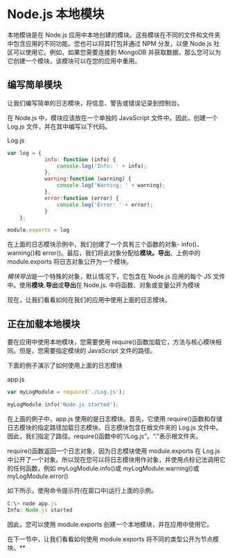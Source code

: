 # Node.js 本地模块



本地模块是在 Node.js 应用中本地创建的模块。这些模块在不同的文件和文件夹中包含应用的不同功能。您也可以将其打包并通过 NPM 分发，以便 Node.js 社区可以使用它。例如，如果您需要连接到 MongoDB 并获取数据，那么您可以为它创建一个模块，该模块可以在您的应用中重用。

## 编写简单模块

让我们编写简单的日志模块，将信息、警告或错误记录到控制台。

在 Node.js 中，模块应该放在一个单独的 JavaScript 文件中。因此，创建一个 Log.js 文件，并在其中编写以下代码。

Log.js 

```js
var log = {
            info: function (info) { 
                console.log('Info: ' + info);
            },
            warning:function (warning) { 
                console.log('Warning: ' + warning);
            },
            error:function (error) { 
                console.log('Error: ' + error);
            }
    };

module.exports = log 
```

在上面的日志模块示例中，我们创建了一个具有三个函数的对象- info()、warning()和 error()。最后，我们将此对象分配给**模块。导出**。上例中的 module.exports 将日志对象公开为一个模块。

*模块导出*是一个特殊的对象，默认情况下，它包含在 Node.js 应用的每个 JS 文件中。使用**模块.导出**或**导出**在 Node.js. 中将函数、对象或变量公开为模块

现在，让我们看看如何在我们的应用中使用上面的日志模块。

## 正在加载本地模块

要在应用中使用本地模块，您需要使用 require()函数加载它，方法与核心模块相同。但是，您需要指定模块的 JavaScript 文件的路径。

下面的例子演示了如何使用上面的日志模块

app.js 

```js
var myLogModule = require('./Log.js');

myLogModule.info('Node.js started'); 
```

在上面的例子中，app.js 使用的是日志模块。首先，它使用 require()函数和存储日志模块的指定路径加载日志模块。日志模块包含在根文件夹的 Log.js 文件中。因此，我们指定了路径。require()函数中的“/Log.js”。“.”表示根文件夹。

require()函数返回一个日志对象，因为日志模块使用 module.exports 在 Log.js 中公开了一个对象。所以现在您可以将日志模块用作对象，并使用点标记法调用它的任何函数，例如 myLogModule.info()或 myLogModule.warning()或 myLogModule.error()

如下所示，使用命令提示符(在窗口中)运行上面的示例。

```js
C:\> node app.js
Info: Node.js started
```

因此，您可以使用 module.exports 创建一个本地模块，并在应用中使用它。

在下一节中，让我们看看如何使用 module.exports 将不同的类型公开为节点模块。**